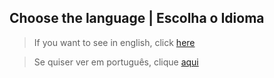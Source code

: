 ## Choose the language | Escolha o Idioma

> If you want to see in english, click [here](https://github.com/FabricioMacena/Data_Science/blob/main/Heart%20Diseases/(EN)/doc_HeartDiseases(EN).md)

> Se quiser ver em português, clique [aqui](https://github.com/FabricioMacena/Data_Science/blob/main/Heart%20Diseases/(PT)/doc_HeartDiseases(PT).md)
